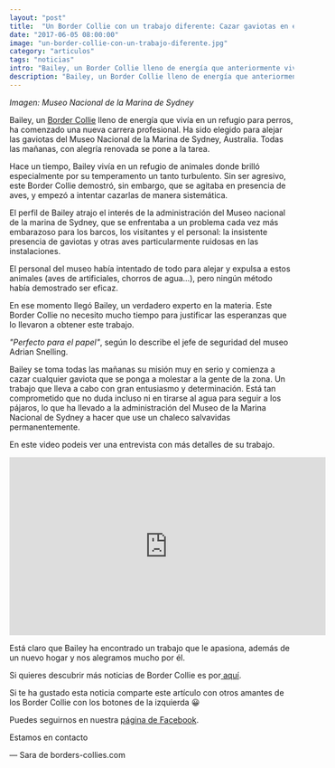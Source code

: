```yaml
---
layout: "post"
title:  "Un Border Collie con un trabajo diferente: Cazar gaviotas en el museo de Sydney !"
date: "2017-06-05 08:00:00"
image: "un-border-collie-con-un-trabajo-diferente.jpg"
category: "articulos"
tags: "noticias"
intro: "Bailey, un Border Collie lleno de energía que anteriormente vivía en un refugio para perro, ha comenzado una nueva carrera profesional."
description: "Bailey, un Border Collie lleno de energía que anteriormente vivía en un refugio para perro, ha comenzado una nueva carrera profesional."
---
```

_Imagen: Museo Nacional de la Marina de Sydney_

Bailey, un [Border Collie](http://www.borders-collies.com/raza-de-perro-border-collie/) lleno de energía que vivía en un refugio para perros, ha comenzado una nueva carrera profesional. Ha sido elegido para alejar las gaviotas del Museo Nacional de la Marina de Sydney, Australia. Todas las mañanas, con alegría renovada se pone a la tarea.

Hace un tiempo, Bailey vivía en un refugio de animales donde brilló especialmente por su temperamento un tanto turbulento. Sin ser agresivo, este Border Collie demostró, sin embargo, que se agitaba en presencia de aves, y empezó a intentar cazarlas de manera sistemática.

El perfil de Bailey atrajo el interés de la administración del Museo nacional de la marina de Sydney, que se enfrentaba a un problema cada vez más embarazoso para los barcos, los visitantes y el personal: la insistente presencia de gaviotas y otras aves particularmente ruidosas en las instalaciones.

El personal del museo había intentado de todo para alejar y expulsa a estos animales (aves de artificiales, chorros de agua...), pero ningún método había demostrado ser eficaz.

En ese momento llegó Bailey, un verdadero experto en la materia. Este Border Collie no necesito mucho tiempo para justificar las esperanzas que lo llevaron a obtener este trabajo.

_"Perfecto para el papel"_, según lo describe el jefe de seguridad del museo Adrian Snelling.

Bailey se toma todas las mañanas su misión muy en serio y comienza a cazar cualquier gaviota que se ponga a molestar a la gente de la zona. Un trabajo que lleva a cabo con gran entusiasmo y determinación. Está tan comprometido que no duda incluso ni en tirarse al agua para seguir a los pájaros, lo que ha llevado a la administración del Museo de la Marina Nacional de Sydney a hacer que use un chaleco salvavidas permanentemente.

En este video podeis ver una entrevista con más detalles de su trabajo.

<div class="flex-video">
  <iframe width="560" height="315" src="https://www.youtube.com/embed/4WtT1kzgmzw" frameborder="0" allowfullscreen></iframe>
</div>

Está claro que Bailey ha encontrado un trabajo que le apasiona, además de un nuevo hogar y
nos alegramos mucho por él.

Si quieres descubrir más noticias de Border Collie es por<a href="{{ site.url }}/border-collie-noticias/"> aquí</a>.

Si te ha gustado esta noticia comparte este artículo con otros amantes de los Border Collie con los botones de la izquierda 😀

Puedes seguirnos en nuestra [página de Facebook](https://www.facebook.com/borderscolliescom/).

Estamos en contacto

— Sara de borders-collies.com
